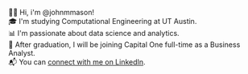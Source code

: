 👋🏼 Hi, i'm @johnmmason!  
🎓 I'm studying Computational Engineering at UT Austin.  
📊 I'm passionate about data science and analytics.  
👔 After graduation, I will be joining Capital One full-time as a Business Analyst.  
📬 You can [connect with me on LinkedIn](http://linkedin.com/in/johnmmason/).

<!---
johnmmason/johnmmason is a ✨ special ✨ repository because its `README.md` (this file) appears on your GitHub profile.
You can click the Preview link to take a look at your changes.
--->
